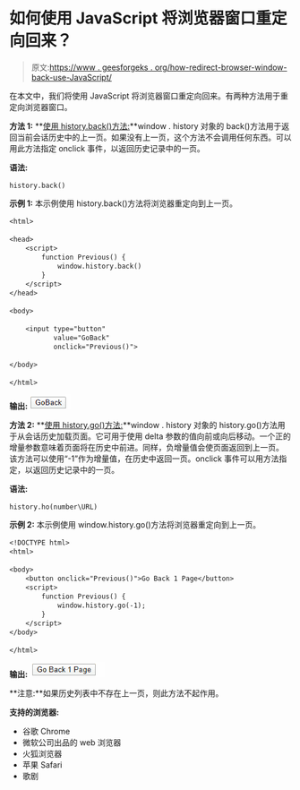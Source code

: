 # 如何使用 JavaScript 将浏览器窗口重定向回来？

> 原文:[https://www . geesforgeks . org/how-redirect-browser-window-back-use-JavaScript/](https://www.geeksforgeeks.org/how-to-redirect-browser-window-back-using-javascript/)

在本文中，我们将使用 JavaScript 将浏览器窗口重定向回来。有两种方法用于重定向浏览器窗口。

**方法 1:** **[使用 history.back()方法:](https://www.geeksforgeeks.org/html-dom-history-back-method/)**window . history 对象的 back()方法用于返回当前会话历史中的上一页。如果没有上一页，这个方法不会调用任何东西。可以用此方法指定 onclick 事件，以返回历史记录中的一页。

**语法:**

```
history.back()
```

**示例 1:** 本示例使用 history.back()方法将浏览器重定向到上一页。

```
<html>

<head>
    <script>
        function Previous() {
            window.history.back()
        }
    </script>
</head>

<body>

    <input type="button" 
           value="GoBack"
           onclick="Previous()">

</body>

</html>
```

**输出:**
![](img/7ed0a60a062756e5f024539f185986ae.png)

**方法 2:** **[使用 history.go()方法:](https://www.geeksforgeeks.org/html-dom-history-go-method/)**window . history 对象的 history.go()方法用于从会话历史加载页面。它可用于使用 delta 参数的值向前或向后移动。一个正的增量参数意味着页面将在历史中前进。同样，负增量值会使页面返回到上一页。
该方法可以使用“-1”作为增量值，在历史中返回一页。onclick 事件可以用方法指定，以返回历史记录中的一页。

**语法:**

```
history.ho(number\URL)
```

**示例 2:** 本示例使用 window.history.go()方法将浏览器重定向到上一页。

```
<!DOCTYPE html>
<html>

<body>
    <button onclick="Previous()">Go Back 1 Page</button>
    <script>
        function Previous() {
            window.history.go(-1);
        }
    </script>
</body>

</html>
```

**输出:**
![](img/30a0ca21ee220649dcbfb25fd8e67fd7.png)

**注意:**如果历史列表中不存在上一页，则此方法不起作用。

**支持的浏览器:**

*   谷歌 Chrome
*   微软公司出品的 web 浏览器
*   火狐浏览器
*   苹果 Safari
*   歌剧